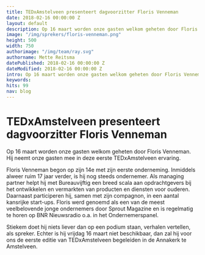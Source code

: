 ```yaml
---
title: TEDxAmstelveen presenteert dagvoorzitter Floris Venneman
date: 2018-02-16 00:00:00 Z
layout: default
description: Op 16 maart worden onze gasten welkom geheten door Floris Venneman. Hij neemt onze gasten mee in deze eerste TEDxAmstelveen ervaring.  
image: "/img/sprekers/floris-venneman.png"
height: 500
width: 750
authorimage: "/img/team/ray.svg"
authorname: Mette Reitsma
datePublished: 2018-02-16 00:00:00 Z
dateModified: 2018-02-16 00:00:00 Z
intro: Op 16 maart worden onze gasten welkom geheten door Floris Venneman. Hij neemt onze gasten mee in deze eerste TEDxAmstelveen ervaring.  
keywords:
hits: 99
nav: blog
---
```


# TEDxAmstelveen presenteert dagvoorzitter Floris Venneman

<a href="{{site.url}}{{page.url}}" title="{{ page.title }}"><amp-img noloading width="250" height="250" alt="{{ page.title }}" layout="responsive" src="{{site.url}}{{ page.image }}" class="photo pull-left"></amp-img></a>

Op 16 maart worden onze gasten welkom geheten door Floris Venneman. Hij neemt onze gasten mee in deze eerste TEDxAmstelveen ervaring.   

Floris Venneman begon op zijn 14e met zijn eerste onderneming. Inmiddels alweer ruim 17 jaar verder, is hij nog steeds ondernemer. Als managing partner helpt hij met Bureauvijftig een breed scala aan opdrachtgevers bij het ontwikkelen en vermarkten van producten en diensten voor ouderen. Daarnaast participeren hij, samen met zijn compagnon, in een aantal kansrijke start-ups. Floris werd genoemd als een van de meest veelbelovende jonge ondernemers door Sprout Magazine en is regelmatig te horen op BNR Nieuwsradio o.a. in het Ondernemerspanel.

Stiekem doet hij niets liever dan op een podium staan, verhalen vertellen, als spreker. Echter is hij vrijdag 16 maart niet beschikbaar, dan zal hij voor ons de eerste editie van TEDxAmstelveen begeleiden in de Annakerk te Amstelveen.
